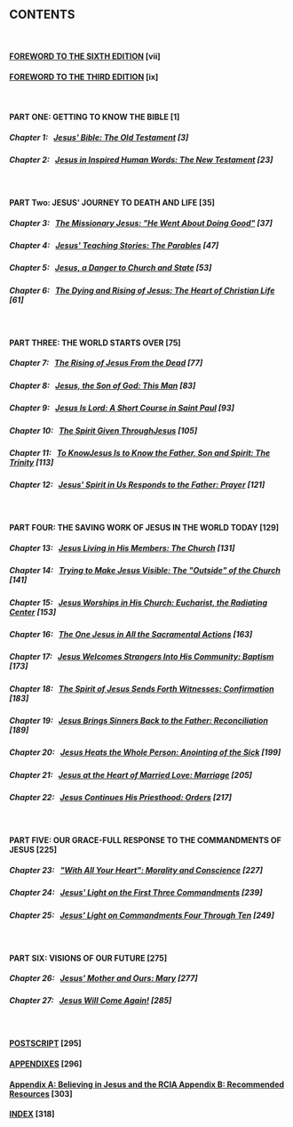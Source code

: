 ## CONTENTS
<br>

#### [FOREWORD TO THE SIXTH EDITION](FOREWORD%20TO%20THE%20SIXTH%20EDITION.md)   [vii]

#### [FOREWORD TO THE THIRD EDITION](FOREWORD%20TO%20THE%20THIRD%20EDITION.md)   [ix] 
<br>

#### PART ONE: GETTING TO KNOW THE BIBLE 	[1]
##### Chapter 1: &nbsp; [*Jesus' Bible: The Old Testament*](Jesus%27%20Bible%3A%20The%20Old%20Testament.md)	[3]
##### Chapter 2: &nbsp; [*Jesus in Inspired Human Words: The New Testament*](Jesus%20in%20Inspired%20Human%20Words%3A%20The%20New%20Testament.md)	[23]
<br>

#### PART Two: JESUS' JOURNEY TO DEATH AND LIFE 	[35]
##### Chapter 3: &nbsp; [*The Missionary Jesus: "He Went About Doing Good"*](The%20Missionary%20Jesus%3A%20%22He%20Went%20About%20Doing%20Good%22.md)	[37]
##### Chapter 4: &nbsp; [*Jesus' Teaching Stories: The Parables*](Jesus%27%20Teaching%20Stories%3A%20The%20Parables.md)	[47]
##### Chapter 5: &nbsp; [*Jesus, a Danger to Church and State*](Jesus,%20a%20Danger%20to%20Church%20and%20State.md)	[53]
##### Chapter 6: &nbsp; [*The Dying and Rising of Jesus: The Heart of Christian Life*](The%20Dying%20and%20Rising%20of%20Jesus%3A%20The%20Heart%20of%20Christian%20Life.md)	[61]
<br>

#### PART THREE: THE WORLD STARTS OVER 	[75]
##### Chapter 7: &nbsp; [*The Rising of Jesus From the Dead*](The%20Rising%20of%20Jesus%20From%20the%20Dead.md)	[77] 
##### Chapter 8: &nbsp; [*Jesus, the Son of God: This Man*](Jesus,%20the%20Son%20of%20God%3A%20This%20Man.md)	[83] 
##### Chapter 9: &nbsp; [*Jesus Is Lord: A Short Course in Saint Paul*](Jesus%20Is%20Lord%3A%20A%20Short%20Course%20in%20Saint%20Paul.md)	[93] 
##### Chapter 10: &nbsp; [*The Spirit Given ThroughJesus*](The%20Spirit%20Given%20ThroughJesus.md)	[105] 
##### Chapter 11: &nbsp; [*To KnowJesus Is to Know the Father, Son and Spirit: The Trinity*](To%20KnowJesus%20Is%20to%20Know%20the%20Father,%20Son%20and%20Spirit%3A%20The%20Trinity.md)	[113] 
##### Chapter 12: &nbsp; [*Jesus' Spirit in Us Responds to the Father: Prayer*](Jesus%27%20Spirit%20in%20Us%20Responds%20to%20the%20Father%3A%20Prayer.md)	[121]
<br>

#### PART FOUR: THE SAVING WORK OF JESUS IN THE WORLD TODAY 	[129] 
##### Chapter 13: &nbsp; [*Jesus Living in His Members: The Church*](Jesus%20Living%20in%20His%20Members%3A%20The%20Church.md)	[131] 
##### Chapter 14: &nbsp; [*Trying to Make Jesus Visible: The "Outside" of the Church*](Trying%20to%20Make%20Jesus%20Visible%3A%20The%20%22Outside%22%20of%20the%20Church.md)	[141] 
##### Chapter 15: &nbsp; [*Jesus Worships in His Church: Eucharist, the Radiating Center*](Jesus%20Worships%20in%20His%20Church%3A%20Eucharist,%20the%20Radiating%20Center.md)	[153] 
##### Chapter 16: &nbsp; [*The One Jesus in All the Sacramental Actions*](The%20One%20Jesus%20in%20All%20the%20Sacramental%20Actions.md)	[163] 
##### Chapter 17: &nbsp; [*Jesus Welcomes Strangers Into His Community: Baptism*](Jesus%20Welcomes%20Strangers%20Into%20His%20Community%3A%20Baptism.md)	[173] 
##### Chapter 18: &nbsp; [*The Spirit of Jesus Sends Forth Witnesses: Confirmation*](The%20Spirit%20of%20Jesus%20Sends%20Forth%20Witnesses%3A%20Confirmation.md)	[183]
##### Chapter 19: &nbsp; [*Jesus Brings Sinners Back to the Father: Reconciliation*](Jesus%20Brings%20Sinners%20Back%20to%20the%20Father%3A%20Reconciliation.md)	[189]
##### Chapter 20: &nbsp; [*Jesus Heats the Whole Person: Anointing of the Sick*](Jesus%20Heats%20the%20Whole%20Person%3A%20Anointing%20of%20the%20Sick.md)	[199]
##### Chapter 21: &nbsp; [*Jesus at the Heart of Married Love: Marriage*](Jesus%20at%20the%20Heart%20of%20Married%20Love%3A%20Marriage.md)	[205]
##### Chapter 22: &nbsp; [*Jesus Continues His Priesthood: Orders*](Jesus%20Continues%20His%20Priesthood%3A%20Orders.md)	[217]
<br>

#### PART FIVE: OUR GRACE-FULL RESPONSE TO THE COMMANDMENTS OF JESUS	[225]
##### Chapter 23: &nbsp; [*"With All Your Heart": Morality and Conscience*](%22With%20All%20Your%20Heart%22%3A%20Morality%20and%20Conscience.md)	[227]
##### Chapter 24: &nbsp; [*Jesus' Light on the First Three Commandments*](Jesus%27%20Light%20on%20the%20First%20Three%20Commandments.md)	[239]
##### Chapter 25: &nbsp; [*Jesus' Light on Commandments Four Through Ten*](Jesus%27%20Light%20on%20Commandments%20Four%20Through%20Ten.md)	[249]
<br>

#### PART SIX: VISIONS OF OUR FUTURE	[275]
##### Chapter 26: &nbsp; [*Jesus' Mother and Ours: Mary*](Jesus%27%20Mother%20and%20Ours%3A%20Mary.md)	[277]
##### Chapter 27: &nbsp; [*Jesus Will Come Again!*](Jesus%20Will%20Come%20Again!.md)	[285]
<br>

#### [POSTSCRIPT](POSTSCRIPT.md)	[295]

#### [APPENDIXES](APPENDIXES.md)	[296]

#### [Appendix A: Believing in Jesus and the RCIA Appendix B: Recommended Resources](Appendix%20A%3A%20Believing%20in%20Jesus%20and%20the%20RCIA%20Appendix%20B%3A%20Recommended%20Resources.md)	[303]

#### [INDEX](INDEX.md)	[318]
